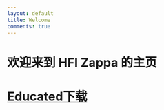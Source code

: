 ```yaml
---
layout: default
title: Welcome
comments: true
---
```


# 欢迎来到 HFI Zappa 的主页

# [Educated下载](https://zappahfi.github.io/Files/Educated.pdf)
